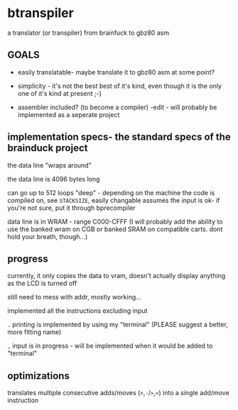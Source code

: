 # btranspiler

a translator (or transpiler) from brainfuck to gbz80 asm
## GOALS

- easily translatable- maybe translate it to gbz80 asm at some point?

- simplicity - it's not the best best of it's kind, even though it is the only one of it's kind at present ;-)

- assembler included? (to become a compiler) -edit - will probably be implemented as a seperate project

## implementation specs- the standard specs of the brainduck project
the data line "wraps around"

the data line is 4096 bytes long

can go up to 512 loops "deep" - depending on the machine the code is compiled on, see `STACKSIZE`, easily changable
assumes the input is ok- if you're not sure, put it through bprecompiler
	
data line is in WRAM - range C000-CFFF
(I will probably add the ability to use the banked wram on CGB or banked SRAM on compatible carts. dont hold your breath, though...)
## progress
currently, it only copies the data to vram, doesn't actually display anything as the LCD is turned off

still need to mess with addr, mostly working...

implemented all the instructions excluding input

`.` printing is implemented by using my "terminal" (PLEASE suggest a better, more fitting name)

`,` input is in progress - will be implemented when it would be added to "terminal"

## optimizations
translates multiple consecutive adds/moves (`+`,`-`/`>`,`<`) into a single add/move instruction
